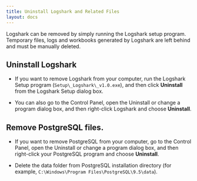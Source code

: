 ```yaml
---
title: Uninstall Logshark and Related Files
layout: docs
---
```


Logshark can be removed by simply running the Logshark setup program. Temporary files, logs and workbooks generated by Logshark are left behind and must be manually deleted.


<!-- 
* TOC 
{:toc}
-->





Uninstall Logshark
------------------

-   If you want to remove Logshark from your computer, run the Logshark Setup program (`Setup\_Logshark\_v1.0.exe`), and then click **Uninstall** from the Logshark Setup dialog box. 

-   You can also go to the Control Panel, open the Uninstall or change a program dialog box, and then right-click Logshark and choose **Uninstall**.

Remove PostgreSQL files.
------------------------

-   If you want to remove PostgreSQL from your computer, go to the Control Panel, open the Uninstall or change a program dialog box, and then right-click your PostgreSQL program and choose **Uninstall**.

-   Delete the data folder from PostgreSQL installation directory (for example, `C:\Windows\Program Files\PostgreSQL\9.5\data`).

